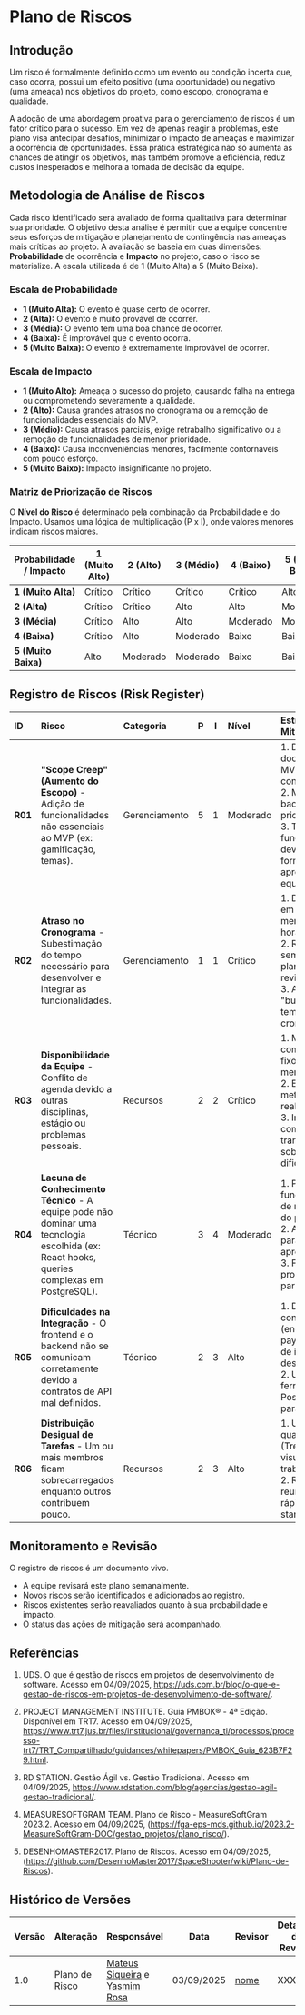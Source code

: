 # Plano de Riscos

## Introdução

Um risco é formalmente definido como um evento ou condição incerta que, caso ocorra, possui um efeito positivo (uma oportunidade) ou negativo (uma ameaça) nos objetivos do projeto, como escopo, cronograma e qualidade.   

A adoção de uma abordagem proativa para o gerenciamento de riscos é um fator crítico para o sucesso. Em vez de apenas reagir a problemas, este plano visa antecipar desafios, minimizar o impacto de ameaças e maximizar a ocorrência de oportunidades. Essa prática estratégica não só aumenta as chances de atingir os objetivos, mas também promove a eficiência, reduz custos inesperados e melhora a tomada de decisão da equipe. 

## Metodologia de Análise de Riscos

Cada risco identificado será avaliado de forma qualitativa para determinar sua prioridade. O objetivo desta análise é permitir que a equipe concentre seus esforços de mitigação e planejamento de contingência nas ameaças mais críticas ao projeto. A avaliação se baseia em duas dimensões: **Probabilidade** de ocorrência e **Impacto** no projeto, caso o risco se materialize. A escala utilizada é de 1 (Muito Alta) a 5 (Muito Baixa).

### Escala de Probabilidade

- **1 (Muito Alta):** O evento é quase certo de ocorrer.
- **2 (Alta):** O evento é muito provável de ocorrer.
- **3 (Média):** O evento tem uma boa chance de ocorrer.
- **4 (Baixa):** É improvável que o evento ocorra.
- **5 (Muito Baixa):** O evento é extremamente improvável de ocorrer.

### Escala de Impacto

- **1 (Muito Alto):** Ameaça o sucesso do projeto, causando falha na entrega ou
  comprometendo severamente a qualidade.
- **2 (Alto):** Causa grandes atrasos no cronograma ou a remoção de
  funcionalidades essenciais do MVP.
- **3 (Médio):** Causa atrasos parciais, exige retrabalho significativo ou a
  remoção de funcionalidades de menor prioridade.
- **4 (Baixo):** Causa inconveniências menores, facilmente contornáveis com
  pouco esforço.
- **5 (Muito Baixo):** Impacto insignificante no projeto.

### Matriz de Priorização de Riscos

O **Nível do Risco** é determinado pela combinação da Probabilidade e do
Impacto. Usamos uma lógica de multiplicação (P x I), onde valores menores
indicam riscos maiores.

| Probabilidade / Impacto | 1 (Muito Alto) | 2 (Alto) | 3 (Médio) | 4 (Baixo) | 5 (Muito Baixo) |
| ----------------------- | -------------- | -------- | --------- | --------- | --------------- |
| **1 (Muito Alta)**      | Crítico        | Crítico  | Crítico   | Crítico   | Alto            |
| **2 (Alta)**            | Crítico        | Crítico  | Alto      | Alto      | Moderado        |
| **3 (Média)**           | Crítico        | Alto     | Alto      | Moderado  | Moderado        |
| **4 (Baixa)**           | Crítico        | Alto     | Moderado  | Baixo     | Baixo           |
| **5 (Muito Baixa)**     | Alto           | Moderado | Moderado  | Baixo     | Baixo           |

## Registro de Riscos (Risk Register)

| ID      | Risco                                                                                                                                       | Categoria     |  P  |  I  | Nível    | Estratégia de Mitigação                                                                                                                                        | Plano de Contingência                                                                                                                                  | Responsável        |
| :------ | :------------------------------------------------------------------------------------------------------------------------------------------ | :------------ | :-: | :-: | :------- | :------------------------------------------------------------------------------------------------------------------------------------------------------------- | :----------------------------------------------------------------------------------------------------------------------------------------------------- | :----------------- |
| **R01** | **"Scope Creep" (Aumento do Escopo)** - Adição de funcionalidades não essenciais ao MVP (ex: gamificação, temas).                           | Gerenciamento |  5  |  1  | Moderado | 1. Definir e documentar um MVP claro e conciso.<br>2. Manter um backlog priorizado.<br>3. Toda nova funcionalidade deve ser formalmente aprovada pela equipe.  | As funcionalidades propostas serão movidas para uma lista de "Pós-Lançamento" (V2.0) e o foco retornará ao escopo original.                            | Gerente de Projeto |
| **R02** | **Atraso no Cronograma** - Subestimação do tempo necessário para desenvolver e integrar as funcionalidades.                                 | Gerenciamento |  1  |  1  | Crítico  | 1. Dividir tarefas em unidades menores (2-4 horas).<br>2. Realizar Sprints semanais com planejamento e revisão.<br>3. Alocar "buffers" de tempo no cronograma. | Simplificar o escopo de funcionalidades de menor prioridade para garantir a entrega do núcleo da aplicação na data final.                              | Equipe de Dev      |
| **R03** | **Disponibilidade da Equipe** - Conflito de agenda devido a outras disciplinas, estágio ou problemas pessoais.                              | Recursos      |  2  |  2  | Crítico  | 1. Mapear os compromissos fixos de cada membro.<br>2. Estabelecer metas semanais realistas.<br>3. Incentivar a comunicação transparente sobre dificuldades.    | Replanejar as tarefas da Sprint, focando em atividades que não dependem do membro ausente. Utilizar programação em par para compartilhar conhecimento. | Todo o time        |
| **R04** | **Lacuna de Conhecimento Técnico** - A equipe pode não dominar uma tecnologia escolhida (ex: React hooks, queries complexas em PostgreSQL). | Técnico       |  3  |  4  | Moderado | 1. Prototipar funcionalidades de risco no início do projeto.<br>2. Alocar tempo para estudo e aprendizado.<br>3. Fomentar a programação em par.                | Simplificar a implementação técnica (ex: usar uma biblioteca de UI) ou buscar mentoria com professores/colegas mais experientes.                       | Líder Técnico      |
| **R05** | **Dificuldades na Integração** - O frontend e o backend não se comunicam corretamente devido a contratos de API mal definidos.              | Técnico       |  2  |  3  | Alto     | 1. Definir o contrato da API (endpoints, payloads) antes de iniciar o desenvolvimento.<br>2. Utilizar ferramentas como Postman/Insomnia para testes.           | Realizar uma sessão de trabalho focada (war room) para depurar e alinhar a comunicação entre as partes da aplicação.                                   | Equipe de Dev      |
| **R06** | **Distribuição Desigual de Tarefas** - Um ou mais membros ficam sobrecarregados enquanto outros contribuem pouco.                           | Recursos      |  2  |  3  | Alto     | 1. Utilizar um quadro Kanban (Trello, Jira) para visualizar o trabalho de todos.<br>2. Realizar reuniões diárias rápidas (daily stand-ups).                    | O Gerente de Projeto irá intervir para rebalancear as tarefas, oferecendo suporte e identificando gargalos.                                            | Gerente de Projeto |

## Monitoramento e Revisão

O registro de riscos é um documento vivo.

- A equipe revisará este plano semanalmente.
- Novos riscos serão identificados e adicionados ao registro.
- Riscos existentes serão reavaliados quanto à sua probabilidade e impacto.
- O status das ações de mitigação será acompanhado.

## **Referências**

1. UDS. O que é gestão de riscos em projetos de desenvolvimento de software. Acesso em 04/09/2025, https://uds.com.br/blog/o-que-e-gestao-de-riscos-em-projetos-de-desenvolvimento-de-software/.

2. PROJECT MANAGEMENT INSTITUTE. Guia PMBOK® - 4ª Edição. Disponível em TRT7. Acesso em 04/09/2025, https://www.trt7.jus.br/files/institucional/governanca_ti/processos/processo-trt7/TRT_Compartilhado/guidances/whitepapers/PMBOK_Guia_623B7F29.html.   

3. RD STATION. Gestão Ágil vs. Gestão Tradicional. Acesso em 04/09/2025, https://www.rdstation.com/blog/agencias/gestao-agil-gestao-tradicional/.

4. MEASURESOFTGRAM TEAM. Plano de Risco - MeasureSoftGram 2023.2. Acesso em 04/09/2025, (https://fga-eps-mds.github.io/2023.2-MeasureSoftGram-DOC/gestao_projetos/plano_risco/).

5. DESENHOMASTER2017. Plano de Riscos. Acesso em 04/09/2025, (https://github.com/DesenhoMaster2017/SpaceShooter/wiki/Plano-de-Riscos).



## Histórico de Versões

| Versão | Alteração | Responsável | Data | Revisor |  Detalhes da Revisão | Data da Revisão |
|--------|-----------|-------------|------|---------|----------------------|-----------------|
| 1.0 | Plano de Risco | [Mateus Siqueira](https://github.com/siqueira-prog) e [Yasmim Rosa](https://github.com/yaskisoba) | 03/09/2025 | [nome](https://github.com/USUARIOGIT) | XXX | XX/XX/XXXX |